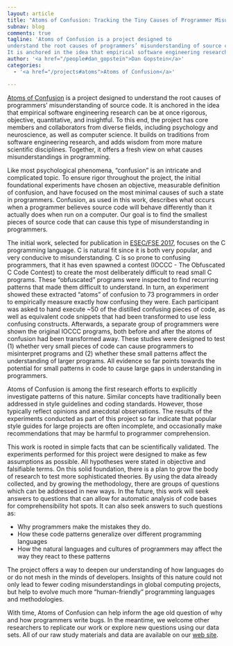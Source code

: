 ```yaml
---
layout: article
title: "Atoms of Confusion: Tracking the Tiny Causes of Programmer Misunderstanding"
subnav: blog
comments: true
tagline: 'Atoms of Confusion is a project designed to
understand the root causes of programmers’ misunderstanding of source code.
It is anchored in the idea that empirical software engineering research...'
author: '<a href="/people#dan_gopstein">Dan Gopstein</a>'
categories:
  - '<a href="/projects#atoms">Atoms of Confusion</a>'

---
```

[Atoms of Confusion](https://atomsofconfusion.com/) is a project designed to
understand the root causes of programmers’ misunderstanding of source code.
It is anchored in the idea that empirical software engineering research can be
at once rigorous, objective, quantitative, and insightful. To this end, the
project has core members and collaborators from diverse fields, including
psychology and neuroscience, as well as computer science. It builds on
traditions from software engineering research, and adds wisdom from more mature
scientific disciplines. Together, it offers a fresh view on what causes
misunderstandings in programming.

Like most psychological phenomena, “confusion” is an intricate and complicated
topic. To ensure rigor throughout the project, the initial foundational
experiments have chosen an objective, measurable definition of confusion, and
have focused on the most minimal causes of such a state in programmers.
Confusion, as used in this work, describes what occurs when a programmer
believes source code will behave differently than it actually does when run on
a computer. Our goal is to find the smallest pieces of source code that can
cause this type of misunderstanding in programmers.

The initial work, selected for publication in [ESEC/FSE 2017](http://esec-fse17.uni-paderborn.de/), focuses on the C programming language. C is natural fit since it is both
very popular, and very conducive to misunderstanding. C is so prone to
confusing programmers, that it has even spawned a contest (IOCCC - The
Obfuscated C Code Contest) to create the most deliberately difficult to read
small C programs. These “obfuscated” programs were inspected to find recurring
patterns that made them difficult to understand. In turn, an experiment showed
these extracted “atoms” of confusion to 73 programmers in order to empirically
measure exactly how confusing they were. Each participant was asked to hand
execute ~50 of the distilled confusing pieces of code, as well as equivalent
code snippets that had been transformed to use less confusing constructs.
Afterwards, a separate group of programmers were shown the original IOCCC
programs, both before and after the atoms of confusion had been transformed
away. These studies were designed to test (1) whether very small pieces
of code can cause programmers to misinterpret programs and (2) whether these
small patterns affect the understanding of larger programs. All evidence
so far points towards the potential for small patterns in code to cause
large gaps in understanding in programmers.

Atoms of Confusion is among the first research efforts to explicitly investigate
patterns of this nature. Similar concepts have traditionally been addressed
in style guidelines and coding standards. However, those typically reflect
opinions and anecdotal observations. The results of the experiments conducted
as part of this project so far indicate that popular style guides for large
projects are often incomplete, and occasionally make recommendations that may
be harmful to programmer comprehension.

This work is rooted in simple facts that can be scientifically validated.
The experiments performed for this project were designed to make as few
assumptions as possible. All hypotheses were stated in objective and
falsifiable terms. On this solid foundation, there is a plan to grow the body
of research to test more sophisticated theories. By using the data already
collected, and by growing the methodology, there are groups of questions
which can be addressed in new ways. In the future, this work will seek
answers to questions that can allow for automatic analysis of code bases
for comprehensibility hot spots. It can also seek answers to such questions as:
* Why programmers make the mistakes they do.
* How these code patterns generalize over different programming languages
* How the natural languages and cultures of programmers may affect the way
they react to these patterns

The project offers a way to deepen our understanding of how languages do or do
not mesh in the minds of developers. Insights of this nature could not only lead
to fewer coding misunderstandings in global computing projects, but help to
evolve much more “human-friendly” programming languages and methodologies.				

With time, Atoms of Confusion can help inform the age old question of why
and how programmers write bugs. In the meantime, we welcome other researchers
to replicate our work or explore new questions using our data sets. All of our
raw study materials and data are available on our
[web site](https://atomsofconfusion.com/).
